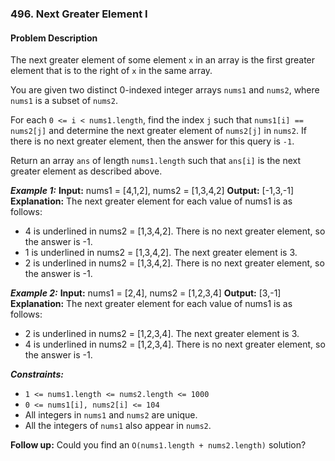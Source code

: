 ### 496. Next Greater Element I

#### Problem Description

The next greater element of some element `x` in an array is the first greater element that is to the right of `x` in the same array.

You are given two distinct 0-indexed integer arrays `nums1` and `nums2`, where `nums1` is a subset of `nums2`.

For each `0 <= i < nums1.length`, find the index `j` such that `nums1[i] == nums2[j]` and determine the next greater element of `nums2[j]` in `nums2`. If there is no next greater element, then the answer for this query is `-1`.

Return an array `ans` of length `nums1.length` such that `ans[i]` is the next greater element as described above.

**_Example 1:_**
**Input:** nums1 = [4,1,2], nums2 = [1,3,4,2]
**Output:** [-1,3,-1]
**Explanation:** The next greater element for each value of nums1 is as follows:

- 4 is underlined in nums2 = [1,3,4,2]. There is no next greater element, so the answer is -1.
- 1 is underlined in nums2 = [1,3,4,2]. The next greater element is 3.
- 2 is underlined in nums2 = [1,3,4,2]. There is no next greater element, so the answer is -1.

**_Example 2:_**
**Input:** nums1 = [2,4], nums2 = [1,2,3,4]
**Output:** [3,-1]
**Explanation:** The next greater element for each value of nums1 is as follows:

- 2 is underlined in nums2 = [1,2,3,4]. The next greater element is 3.
- 4 is underlined in nums2 = [1,2,3,4]. There is no next greater element, so the answer is -1.

**_Constraints:_**

- `1 <= nums1.length <= nums2.length <= 1000`
- `0 <= nums1[i], nums2[i] <= 104`
- All integers in `nums1` and `nums2` are unique.
- All the integers of `nums1` also appear in `nums2`.

**Follow up:** Could you find an `O(nums1.length + nums2.length)` solution?
